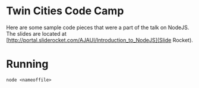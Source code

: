 # Twin Cities Code Camp

Here are some sample code pieces that were a part of the talk on NodeJS.  The slides are located at [http://portal.sliderocket.com/AJAUI/Introduction_to_NodeJS](Slide Rocket).

# Running

    node <nameoffile>

